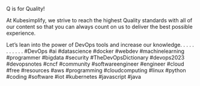Q is for Quality!

At Kubesimplify, we strive to reach the highest Quality standards with all of our content so that you can always count on us to deliver the best possible experience.⁣

Let’s lean into the power of DevOps tools and increase our knowledge.
.
.
.
.
.
.
.
.
.
.
#DevOps #ai #datascience #docker #webdev #machinelearning #programmer #bigdata #security #TheDevOpsDictionary #devops2023 #devopsnotes #cncf  #community #softwareengineer #engineer #cloud #free #resources #aws #programming #cloudcomputing #linux #python #coding #software #iot #kubernetes #javascript #java
